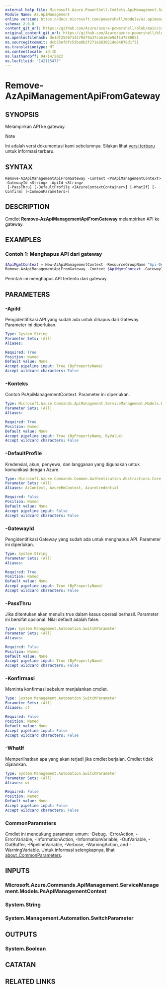 ```yaml
---
external help file: Microsoft.Azure.PowerShell.Cmdlets.ApiManagement.ServiceManagement.dll-Help.xml
Module Name: Az.ApiManagement
online version: https://docs.microsoft.com/powershell/module/az.apimanagement/remove-azapimanagementapifromgateway
schema: 2.0.0
content_git_url: https://github.com/Azure/azure-powershell/blob/main/src/ApiManagement/ApiManagement/help/Remove-AzApiManagementApiFromGateway.md
original_content_git_url: https://github.com/Azure/azure-powershell/blob/main/src/ApiManagement/ApiManagement/help/Remove-AzApiManagementApiFromGateway.md
ms.openlocfilehash: de1df2550714279d79a37ca616de9df147580051
ms.sourcegitcommit: dcb33efdfc53ba0b2f271e883021de84878d1f31
ms.translationtype: MT
ms.contentlocale: id-ID
ms.lasthandoff: 04/14/2022
ms.locfileid: "142115477"
---
```

# Remove-AzApiManagementApiFromGateway

## SYNOPSIS
Melampirkan API ke gateway.

> [!NOTE]
>Ini adalah versi dokumentasi kami sebelumnya. Silakan lihat [versi terbaru](/powershell/module/az.apimanagement/remove-azapimanagementapifromgateway) untuk informasi terbaru.

## SYNTAX

```
Remove-AzApiManagementApiFromGateway -Context <PsApiManagementContext> -GatewayId <String> -ApiId <String>
 [-PassThru] [-DefaultProfile <IAzureContextContainer>] [-WhatIf] [-Confirm] [<CommonParameters>]
```

## DESCRIPTION
Cmdlet **Remove-AzApiManagementApiFromGateway** melampirkan API ke gateway.

## EXAMPLES

### Contoh 1: Menghapus API dari gateway
```powershell
$ApiMgmtContext = New-AzApiManagementContext -ResourceGroupName "Api-Default-WestUS" -ServiceName "contoso"
Remove-AzApiManagementApiFromGateway -Context $ApiMgmtContext -GatewayId "0123456789" -ApiId "0001" -PassThru
```

Perintah ini menghapus API tertentu dari gateway.

## PARAMETERS

### -ApiId
Pengidentifikasi API yang sudah ada untuk dihapus dari Gateway.
Parameter ini diperlukan.

```yaml
Type: System.String
Parameter Sets: (All)
Aliases:

Required: True
Position: Named
Default value: None
Accept pipeline input: True (ByPropertyName)
Accept wildcard characters: False
```

### -Konteks
Contoh PsApiManagementContext.
Parameter ini diperlukan.

```yaml
Type: Microsoft.Azure.Commands.ApiManagement.ServiceManagement.Models.PsApiManagementContext
Parameter Sets: (All)
Aliases:

Required: True
Position: Named
Default value: None
Accept pipeline input: True (ByPropertyName, ByValue)
Accept wildcard characters: False
```

### -DefaultProfile
Kredensial, akun, penyewa, dan langganan yang digunakan untuk komunikasi dengan Azure.

```yaml
Type: Microsoft.Azure.Commands.Common.Authentication.Abstractions.Core.IAzureContextContainer
Parameter Sets: (All)
Aliases: AzContext, AzureRmContext, AzureCredential

Required: False
Position: Named
Default value: None
Accept pipeline input: False
Accept wildcard characters: False
```

### -GatewayId
Pengidentifikasi Gateway yang sudah ada untuk menghapus API.
Parameter ini diperlukan.

```yaml
Type: System.String
Parameter Sets: (All)
Aliases:

Required: True
Position: Named
Default value: None
Accept pipeline input: True (ByPropertyName)
Accept wildcard characters: False
```

### -PassThru
Jika ditentukan akan menulis true dalam kasus operasi berhasil.
Parameter ini bersifat opsional.
Nilai default adalah false.

```yaml
Type: System.Management.Automation.SwitchParameter
Parameter Sets: (All)
Aliases:

Required: False
Position: Named
Default value: None
Accept pipeline input: True (ByPropertyName)
Accept wildcard characters: False
```

### -Konfirmasi
Meminta konfirmasi sebelum menjalankan cmdlet.

```yaml
Type: System.Management.Automation.SwitchParameter
Parameter Sets: (All)
Aliases: cf

Required: False
Position: Named
Default value: None
Accept pipeline input: False
Accept wildcard characters: False
```

### -WhatIf
Memperlihatkan apa yang akan terjadi jika cmdlet berjalan. Cmdlet tidak dijalankan.

```yaml
Type: System.Management.Automation.SwitchParameter
Parameter Sets: (All)
Aliases: wi

Required: False
Position: Named
Default value: None
Accept pipeline input: False
Accept wildcard characters: False
```

### CommonParameters
Cmdlet ini mendukung parameter umum: -Debug, -ErrorAction, -ErrorVariable, -InformationAction, -InformationVariable, -OutVariable, -OutBuffer, -PipelineVariable, -Verbose, -WarningAction, and -WarningVariable. Untuk informasi selengkapnya, lihat [about_CommonParameters](http://go.microsoft.com/fwlink/?LinkID=113216).

## INPUTS

### Microsoft.Azure.Commands.ApiManagement.ServiceManagement.Models.PsApiManagementContext

### System.String

### System.Management.Automation.SwitchParameter

## OUTPUTS

### System.Boolean

## CATATAN

## RELATED LINKS
